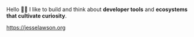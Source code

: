 Hello 👋🏼 I like to build and think about **developer tools** and **ecosystems that cultivate curiosity**.

https://jesselawson.org 
